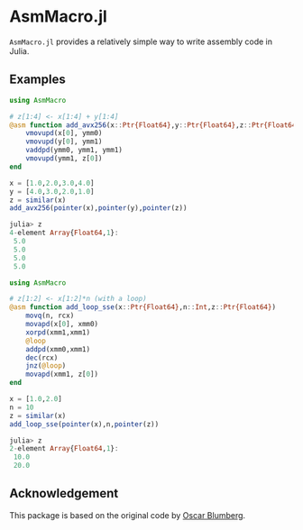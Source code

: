 # AsmMacro.jl

`AsmMacro.jl` provides a relatively simple way to write assembly code in Julia.

## Examples

```julia
using AsmMacro

# z[1:4] <- x[1:4] + y[1:4]
@asm function add_avx256(x::Ptr{Float64},y::Ptr{Float64},z::Ptr{Float64})
    vmovupd(x[0], ymm0)
    vmovupd(y[0], ymm1)
    vaddpd(ymm0, ymm1, ymm1)
    vmovupd(ymm1, z[0])
end

x = [1.0,2.0,3.0,4.0]
y = [4.0,3.0,2.0,1.0]
z = similar(x)
add_avx256(pointer(x),pointer(y),pointer(z))

julia> z
4-element Array{Float64,1}:
 5.0
 5.0
 5.0
 5.0
```


```julia
using AsmMacro

# z[1:2] <- x[1:2]*n (with a loop)
@asm function add_loop_sse(x::Ptr{Float64},n::Int,z::Ptr{Float64})
    movq(n, rcx)
    movapd(x[0], xmm0)
    xorpd(xmm1,xmm1)
    @loop
    addpd(xmm0,xmm1)
    dec(rcx)
    jnz(@loop)
    movapd(xmm1, z[0])
end

x = [1.0,2.0]
n = 10
z = similar(x)
add_loop_sse(pointer(x),n,pointer(z))

julia> z
2-element Array{Float64,1}:
 10.0
 20.0
```

## Acknowledgement

This package is based on the original code by [Oscar Blumberg](https://github.com/carnaval).
